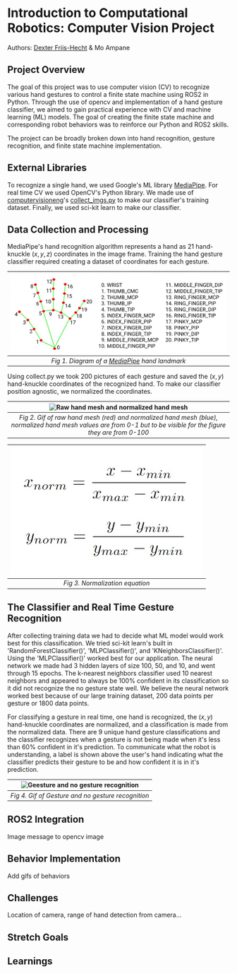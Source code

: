 # Introduction to Computational Robotics: Computer Vision Project

Authors: [Dexter Friis-Hecht](https://github.com/dfriishecht) & Mo Ampane

## Project Overview

The goal of this project was to use computer vision (CV) to recognize various hand gestures to control a finite state machine using ROS2 in Python. Through the use of opencv and implementation of a hand gesture classifier, we aimed to gain practical experience with CV and machine learning (ML) models. The goal of creating the finite state machine and corresponding robot behaviors was to reinforce our Python and ROS2 skills.

The project can be broadly broken down into hand recognition, gesture recognition, and finite state machine implementation.

## External Libraries

To recognize a single hand, we used Google's ML library [MediaPipe](https://developers.google.com/mediapipe). For real time CV we used OpenCV's Python library. We made use of [computervisioneng](https://github.com/computervisioneng)'s [collect_imgs.py](https://github.com/computervisioneng/sign-language-detector-python/blob/master/collect_imgs.py) to make our classifier's training dataset. Finally, we used sci-kit learn to make our classifier.

## Data Collection and Processing

MediaPipe's hand recognition algorithm represents a hand as 21 hand-knuckle $(x,y,z)$ coordinates in the image frame. Training the hand gesture classifier required creating a dataset of coordinates for each gesture.

|                                 ![MediaPipe hand landmark diagram](img/hand_landmark.jpg)                                 |
| :-----------------------------------------------------------------------------------------------------------------------: |
| _Fig 1. Diagram of a [MediaPipe](https://developers.google.com/mediapipe/solutions/vision/hand_landmarker) hand landmark_ |

Using collect.py we took 200 pictures of each gesture and saved the $(x,y)$ hand-knuckle coordinates of the recognized hand. To make our classifier position agnostic, we normalized the coordinates.

|                                                  ![Raw hand mesh and normalized hand mesh](img/normalization.gif)                                                  |
| :----------------------------------------------------------------------------------------------------------------------------------------------------------------: |
| _Fig 2. Gif of raw hand mesh (red) and normalized hand mesh (blue), normalized hand mesh values are from 0-1 but to be visible for the figure they are from 0-100_ |

| ![Normalization equation](img/normalization_equation.jpg) |
| :-------------------------------------------------------: |
|              _Fig 3. Normalization equation_              |

## The Classifier and Real Time Gesture Recognition

After collecting training data we had to decide what ML model would work best for this classification. We tried sci-kit learn's built in 'RandomForestClassifier()', 'MLPClassifier()', and 'KNeighborsClassifier()'. Using the 'MLPClassifier()' worked best for our application. The neural network we made had 3 hidden layers of size 100, 50, and 10, and went through 15 epochs. The k-nearest neighbors classifier used 10 nearest neighbors and appeared to always be 100% confident in its classification so it did not recognize the no gesture state well. We believe the neural network worked best because of our large training dataset, 200 data points per gesture or 1800 data points.

For classifying a gesture in real time, one hand is recognized, the $(x,y)$ hand-knuckle coordinates are normalized, and a classification is made from the normalized data. There are 9 unique hand gesture classifications and the classifier recognizes when a gesture is not being made when it's less than 60% confident in it's prediction. To communicate what the robot is understanding, a label is shown above the user's hand indicating what the classifier predicts their gesture to be and how confident it is in it's prediction.

| ![Geesture and no gesture recognition](img/gestures.gif) |
| :------------------------------------------------------: |
|    _Fig 4. Gif of Gesture and no gesture recognition_    |

## ROS2 Integration

Image message to opencv image

## Behavior Implementation

Add gifs of behaviors

## Challenges

Location of camera, range of hand detection from camera...

## Stretch Goals

## Learnings
